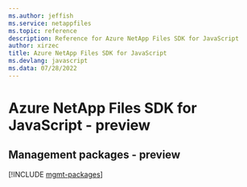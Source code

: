 ```yaml
---
ms.author: jeffish
ms.service: netappfiles
ms.topic: reference
description: Reference for Azure NetApp Files SDK for JavaScript
author: xirzec
title: Azure NetApp Files SDK for JavaScript
ms.devlang: javascript
ms.data: 07/28/2022
---
```

# Azure NetApp Files SDK for JavaScript - preview

## Management packages - preview
[!INCLUDE [mgmt-packages](netapp-files-mgmt-index.md)]
